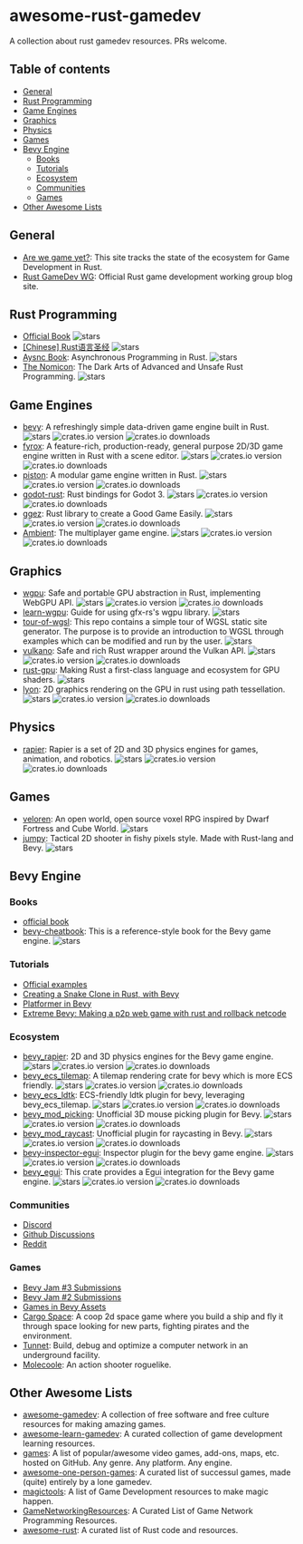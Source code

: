 # awesome-rust-gamedev
A collection about rust gamedev resources. PRs welcome.

## Table of contents
- [General](#general)
- [Rust Programming](#rust-programming)
- [Game Engines](#game-engines)
- [Graphics](#graphics)
- [Physics](#physics)
- [Games](#games)
- [Bevy Engine](#bevy-engine)
  - [Books](#books)
  - [Tutorials](#tutorials)
  - [Ecosystem](#ecosystem)
  - [Communities](#communities)
  - [Games](#games-1)
- [Other Awesome Lists](#other-awesome-lists)

## General
- [Are we game yet?](https://arewegameyet.rs/): This site tracks the state of the ecosystem for Game Development in Rust.
- [Rust GameDev WG](https://gamedev.rs/): Official Rust game development working group blog site.

## Rust Programming
- [Official Book](https://doc.rust-lang.org/book/) ![stars](https://img.shields.io/github/stars/rust-lang/book)
- [[Chinese] Rust语言圣经](https://course.rs/about-book.html) ![stars](https://img.shields.io/github/stars/sunface/rust-course)
- [Aysnc Book](https://rust-lang.github.io/async-book/): Asynchronous Programming in Rust. ![stars](https://img.shields.io/github/stars/rust-lang/async-book)
- [The Nomicon](https://doc.rust-lang.org/nomicon/): The Dark Arts of Advanced and Unsafe Rust Programming. ![stars](https://img.shields.io/github/stars/rust-lang/nomicon)

## Game Engines
- [bevy](https://github.com/bevyengine/bevy): A refreshingly simple data-driven game engine built in Rust. ![stars](https://img.shields.io/github/stars/bevyengine/bevy) ![crates.io version](https://img.shields.io/crates/v/bevy.svg) ![crates.io downloads](https://img.shields.io/crates/d/bevy.svg)
- [fyrox](https://github.com/FyroxEngine/Fyrox): A feature-rich, production-ready, general purpose 2D/3D game engine written in Rust with a scene editor. ![stars](https://img.shields.io/github/stars/FyroxEngine/Fyrox) ![crates.io version](https://img.shields.io/crates/v/fyrox.svg) ![crates.io downloads](https://img.shields.io/crates/d/fyrox.svg)
- [piston](https://github.com/PistonDevelopers/piston): A modular game engine written in Rust. ![stars](https://img.shields.io/github/stars/PistonDevelopers/piston) ![crates.io version](https://img.shields.io/crates/v/piston.svg) ![crates.io downloads](https://img.shields.io/crates/d/piston.svg)
- [godot-rust](https://github.com/godot-rust/gdnative): Rust bindings for Godot 3. ![stars](https://img.shields.io/github/stars/godot-rust/gdnative) ![crates.io version](https://img.shields.io/crates/v/gdnative.svg) ![crates.io downloads](https://img.shields.io/crates/d/gdnative.svg)
- [ggez](https://github.com/ggez/ggez): Rust library to create a Good Game Easily. ![stars](https://img.shields.io/github/stars/ggez/ggez) ![crates.io version](https://img.shields.io/crates/v/ggez.svg) ![crates.io downloads](https://img.shields.io/crates/d/ggez.svg)
- [Ambient](https://github.com/AmbientRun/Ambient): The multiplayer game engine. ![stars](https://img.shields.io/github/stars/AmbientRun/Ambient) ![crates.io version](https://img.shields.io/crates/v/ambient_api.svg) ![crates.io downloads](https://img.shields.io/crates/d/ambient_api.svg)

## Graphics
- [wgpu](https://github.com/gfx-rs/wgpu): Safe and portable GPU abstraction in Rust, implementing WebGPU API. ![stars](https://img.shields.io/github/stars/gfx-rs/wgpu) ![crates.io version](https://img.shields.io/crates/v/wgpu.svg) ![crates.io downloads](https://img.shields.io/crates/d/wgpu.svg)
- [learn-wgpu](https://sotrh.github.io/learn-wgpu/): Guide for using gfx-rs's wgpu library. ![stars](https://img.shields.io/github/stars/sotrh/learn-wgpu)
- [tour-of-wgsl](https://github.com/google/tour-of-wgsl): This repo contains a simple tour of WGSL static site generator. The purpose is to provide an introduction to WGSL through examples which can be modified and run by the user. ![stars](https://img.shields.io/github/stars/google/tour-of-wgsl)
- [vulkano](https://github.com/vulkano-rs/vulkano): Safe and rich Rust wrapper around the Vulkan API. ![stars](https://img.shields.io/github/stars/vulkano-rs/vulkano) ![crates.io version](https://img.shields.io/crates/v/vulkano.svg) ![crates.io downloads](https://img.shields.io/crates/d/vulkano.svg)
- [rust-gpu](https://github.com/EmbarkStudios/rust-gpu): Making Rust a first-class language and ecosystem for GPU shaders. ![stars](https://img.shields.io/github/stars/EmbarkStudios/rust-gpu)
- [lyon](https://github.com/nical/lyon): 2D graphics rendering on the GPU in rust using path tessellation. ![stars](https://img.shields.io/github/stars/nical/lyon) ![crates.io version](https://img.shields.io/crates/v/lyon.svg) ![crates.io downloads](https://img.shields.io/crates/d/lyon.svg)

## Physics
- [rapier](https://github.com/dimforge/rapier): Rapier is a set of 2D and 3D physics engines for games, animation, and robotics. ![stars](https://img.shields.io/github/stars/dimforge/rapier) ![crates.io version](https://img.shields.io/crates/v/rapier3d.svg) ![crates.io downloads](https://img.shields.io/crates/d/rapier3d.svg)

## Games
- [veloren](https://github.com/veloren/veloren): An open world, open source voxel RPG inspired by Dwarf Fortress and Cube World. ![stars](https://img.shields.io/github/stars/veloren/veloren)
- [jumpy](https://github.com/fishfolk/jumpy): Tactical 2D shooter in fishy pixels style. Made with Rust-lang and Bevy. ![stars](https://img.shields.io/github/stars/fishfolk/jumpy)

## Bevy Engine
### Books
- [official book](https://bevyengine.org/learn/book/introduction/)
- [bevy-cheatbook](https://bevy-cheatbook.github.io/): This is a reference-style book for the Bevy game engine. ![stars](https://img.shields.io/github/stars/bevy-cheatbook/bevy-cheatbook)
### Tutorials
- [Official examples](https://github.com/bevyengine/bevy/tree/latest/examples#examples)
- [Creating a Snake Clone in Rust, with Bevy](https://mbuffett.com/posts/bevy-snake-tutorial/)
- [Platformer in Bevy](https://youtube.com/playlist?list=PL6uRoaCCw7GMujF_6PtzvkrZBlB_ZKWyZ)
- [Extreme Bevy: Making a p2p web game with rust and rollback netcode](https://johanhelsing.studio/posts/extreme-bevy)
### Ecosystem
- [bevy_rapier](https://github.com/dimforge/bevy_rapier): 2D and 3D physics engines for the Bevy game engine. ![stars](https://img.shields.io/github/stars/dimforge/bevy_rapier) ![crates.io version](https://img.shields.io/crates/v/bevy_rapier2d.svg) ![crates.io downloads](https://img.shields.io/crates/d/bevy_rapier2d.svg)
- [bevy_ecs_tilemap](https://github.com/StarArawn/bevy_ecs_tilemap): A tilemap rendering crate for bevy which is more ECS friendly. ![stars](https://img.shields.io/github/stars/StarArawn/bevy_ecs_tilemap) ![crates.io version](https://img.shields.io/crates/v/bevy_ecs_tilemap.svg) ![crates.io downloads](https://img.shields.io/crates/d/bevy_ecs_tilemap.svg)
- [bevy_ecs_ldtk](https://github.com/Trouv/bevy_ecs_ldtk): ECS-friendly ldtk plugin for bevy, leveraging bevy_ecs_tilemap. ![stars](https://img.shields.io/github/stars/Trouv/bevy_ecs_ldtk) ![crates.io version](https://img.shields.io/crates/v/bevy_ecs_ldtk.svg) ![crates.io downloads](https://img.shields.io/crates/d/bevy_ecs_ldtk.svg)
- [bevy_mod_picking](https://github.com/aevyrie/bevy_mod_picking): Unofficial 3D mouse picking plugin for Bevy. ![stars](https://img.shields.io/github/stars/aevyrie/bevy_mod_picking) ![crates.io version](https://img.shields.io/crates/v/bevy_mod_picking.svg) ![crates.io downloads](https://img.shields.io/crates/d/bevy_mod_picking.svg)
- [bevy_mod_raycast](https://github.com/aevyrie/bevy_mod_raycast): Unofficial plugin for raycasting in Bevy. ![stars](https://img.shields.io/github/stars/aevyrie/bevy_mod_raycast) ![crates.io version](https://img.shields.io/crates/v/bevy_mod_raycast.svg) ![crates.io downloads](https://img.shields.io/crates/d/bevy_mod_raycast.svg)
- [bevy-inspector-egui](https://github.com/jakobhellermann/bevy-inspector-egui): Inspector plugin for the bevy game engine. ![stars](https://img.shields.io/github/stars/jakobhellermann/bevy-inspector-egui) ![crates.io version](https://img.shields.io/crates/v/bevy-inspector-egui.svg) ![crates.io downloads](https://img.shields.io/crates/d/bevy-inspector-egui.svg)
- [bevy_egui](https://github.com/mvlabat/bevy_egui): This crate provides a Egui integration for the Bevy game engine. ![stars](https://img.shields.io/github/stars/mvlabat/bevy_egui) ![crates.io version](https://img.shields.io/crates/v/bevy_egui.svg) ![crates.io downloads](https://img.shields.io/crates/d/bevy_egui.svg)
### Communities
- [Discord](https://discord.gg/bevy)
- [Github Discussions](https://github.com/bevyengine/bevy/discussions)
- [Reddit](https://www.reddit.com/r/bevy)
### Games
- [Bevy Jam #3 Submissions](https://itch.io/jam/bevy-jam-3/entries)
- [Bevy Jam #2 Submissions](https://itch.io/jam/bevy-jam-2/entries)
- [Games in Bevy Assets](https://bevyengine.org/assets/#games)
- [Cargo Space](https://johanhelsing.studio/cargospace): A coop 2d space game where you build a ship and fly it through space looking for new parts, fighting pirates and the environment.
- [Tunnet](https://store.steampowered.com/app/2286390/Tunnet/): Build, debug and optimize a computer network in an underground facility.
- [Molecoole](https://store.steampowered.com/app/1792170/Molecoole/): An action shooter roguelike.

## Other Awesome Lists
- [awesome-gamedev](https://github.com/Calinou/awesome-gamedev): A collection of free software and free culture resources for making amazing games.
- [awesome-learn-gamedev](https://github.com/notpresident35/awesome-learn-gamedev): A curated collection of game development learning resources.
- [games](https://github.com/leereilly/games): A list of popular/awesome video games, add-ons, maps, etc. hosted on GitHub. Any genre. Any platform. Any engine.
- [awesome-one-person-games](https://github.com/Yonaba/awesome-one-person-games): A curated list of successul games, made (quite) entirely by a lone gamedev.
- [magictools](https://github.com/ellisonleao/magictools): A list of Game Development resources to make magic happen.
- [GameNetworkingResources](https://github.com/ThusSpokeNomad/GameNetworkingResources): A Curated List of Game Network Programming Resources.
- [awesome-rust](https://github.com/rust-unofficial/awesome-rust): A curated list of Rust code and resources.
